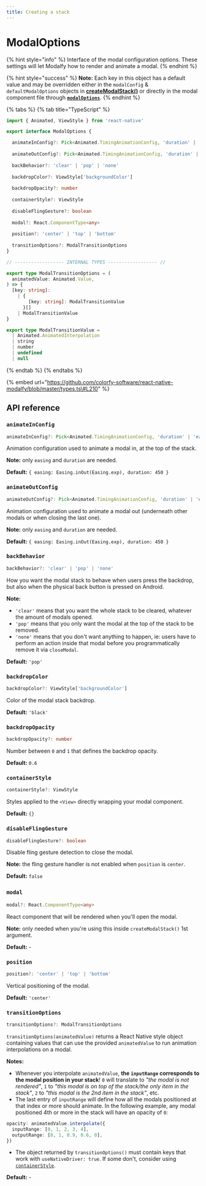 ```yaml
---
title: Creating a stack
---
```


# ModalOptions

{% hint style="info" %}
Interface of the modal configuration options. These settings will let Modalfy how to render and animate a modal.
{% endhint %}

{% hint style="success" %}
**Note:** Each key in this object has a default value and may be overridden either in the `modalConfig` & `defaultModalOptions` objects in [**createModalStack\(\)**](../createmodalstack.md) or directly in the modal component file through [**`modalOptions`**](modalcomponentwithoptions.md).
{% endhint %}

{% tabs %}
{% tab title="TypeScript" %}
```typescript
import { Animated, ViewStyle } from 'react-native'

export interface ModalOptions {

  animateInConfig?: Pick<Animated.TimingAnimationConfig, 'duration' | 'easing'>
  
  animateOutConfig?: Pick<Animated.TimingAnimationConfig, 'duration' | 'easing'>
  
  backBehavior?: 'clear' | 'pop' | 'none'
  
  backdropColor?: ViewStyle['backgroundColor']
  
  backdropOpacity?: number
  
  containerStyle?: ViewStyle
  
  disableFlingGesture?: boolean
  
  modal?: React.ComponentType<any>
  
  position?: 'center' | 'top' | 'bottom'
  
  transitionOptions?: ModalTransitionOptions
}

// ------------------ INTERNAL TYPES ------------------ //

export type ModalTransitionOptions = (
  animatedValue: Animated.Value,
) => {
  [key: string]:
    | {
        [key: string]: ModalTransitionValue
      }[]
    | ModalTransitionValue
}

export type ModalTransitionValue =
  | Animated.AnimatedInterpolation
  | string
  | number
  | undefined
  | null
```
{% endtab %}
{% endtabs %}

{% embed url="https://github.com/colorfy-software/react-native-modalfy/blob/master/types.ts\#L210" %}

## API reference

### `animateInConfig`

```typescript
animateInConfig?: Pick<Animated.TimingAnimationConfig, 'duration' | 'easing'>
```

Animation configuration used to animate a modal in, at the top of the stack. 

**Note:** only `easing` and `duration` are needed.

**Default:**  `{ easing: Easing.inOut(Easing.exp), duration: 450 }`

### `animateOutConfig`

```typescript
animateOutConfig?: Pick<Animated.TimingAnimationConfig, 'duration' | 'easing'>
```

Animation configuration used to animate a modal out \(underneath other modals or when closing the last one\).

**Note:** only `easing` and `duration` are needed.

**Default:**  `{ easing: Easing.inOut(Easing.exp), duration: 450 }`

### `backBehavior`

```typescript
backBehavior?: 'clear' | 'pop' | 'none'
```

How you want the modal stack to behave when users press the backdrop, but also when the physical back button is pressed on Android.

**Note:** 

* `'clear'` means that you want the whole stack to be cleared, whatever the amount of modals opened.
* `'pop'` means that you only want the modal at the top of the stack to be removed.
* `'none'` means that you don't want anything to happen, ie: users have to perform an action inside that modal before you programmatically remove it via `closeModal`.

**Default:**  `'pop'`

### `backdropColor`

```typescript
backdropColor?: ViewStyle['backgroundColor']
```

Color of the modal stack backdrop.

**Default:**  `'black'`

### `backdropOpacity`

```typescript
backdropOpacity?: number
```

Number between `0` and `1` that defines the backdrop opacity.

**Default:**  `0.6`

### `containerStyle`

```typescript
containerStyle?: ViewStyle
```

Styles applied to the `<View>` directly wrapping your modal component.

**Default:**  `{}`

### `disableFlingGesture`

```typescript
disableFlingGesture?: boolean
```

Disable fling gesture detection to close the modal.

**Note:** the fling gesture handler is not enabled when `position` is `center`.

**Default:**  `false`

### ‌`modal`

```typescript
modal?: React.ComponentType<any>
```

React component that will be rendered when you'll open the modal.

**Note:** only needed when you're using this inside `createModalStack()` 1st argument.

**Default:**  -

### `position`

```typescript
position?: 'center' | 'top' | 'bottom'
```

Vertical positioning of the modal.

**Default:**  `'center'`

### `transitionOptions`

```typescript
transitionOptions?: ModalTransitionOptions
```

`transitionOptions(animatedValue)` returns a React Native style object containing values that can use the provided `animatedValue` to run animation interpolations on a modal.

**Notes:** 

* Whenever you interpolate `animatedValue`, **the `inputRange` corresponds to the modal position in your stack**! `0` will translate to _"the modal is not rendered"_, `1` to _"this modal is on top of the stack/the only item in the stack"_, `2` to _"this modal is the 2nd item in the stack"_, etc.
* The last entry of `inputRange` will define how all the modals positioned  at that index or more should animate. In the following example, any modal positioned 4th or more in the stack will have an opacity of `0`:

```typescript
opacity: animatedValue.interpolate({
  inputRange: [0, 1, 2, 3, 4],
  outputRange: [0, 1, 0.9, 0.6, 0],
})
```

* The object returned by `transitionOptions()` must contain keys that work with `useNativeDriver: true`. If some don't, consider using [`containerStyle`](modaloptions.md#containerstyle).

**Default:**  -

